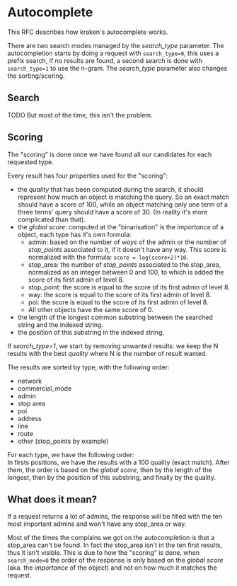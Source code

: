 # Autocomplete

This RFC describes how kraken's autocomplete works.

There are two search modes managed by the *search_type* parameter. The autocompletion starts by doing a request with
`search_type=0`, this uses a prefix search, if no results are found, a second search is done with `search_type=1` to 
use the n-gram.
The *search_type* parameter also changes the sorting/scoring.

## Search
TODO
But most of the time, this isn't the problem.

## Scoring
The "scoring" is done once we have found all our candidates for each requested type.

Every result has four properties used for the "scoring":
  - the *quality* that has been computed during the search, it should represent how much an object is matching
        the query. So an exact match should have a score of 100, while an object matching only one term of a three
        terms' query should have a score of 30. (In reality it's more complicated than that).
  - the *global score*: computed at the "binarisation" is the *importance* of a object, each type has it's own formula:
    - admin: based on the number of *ways* of the admin or the number of *stop_points* associated to it, if it doesn't have any way. This score is normalized with the formula: `score = log(score+2)*10`.
    - stop_area: the number of *stop_points* associated to the stop_area, normalized as an integer between 0 and 100,
      to which is added the score of its first admin of level 8.
    - stop_point: the score is equal to the score of its first admin of level 8.
    - way: the score is equal to the score of its first admin of level 8.
    - poi: the score is equal to the score of its first admin of level 8.
    - All other objects have the same score of 0.
  - the length of the longest common substring between the searched string and the indexed string.
  - the position of this substring in the indexed string.


If *search_type=1*, we start by removing unwanted results: we keep the N results with the best *quality*
where N is the number of result wanted.

The results are sorted by type, with the following order:
  - network
  - commercial_mode
  - admin
  - stop area
  - poi
  - address
  - line
  - route
  - other (stop_points by example)


For each type, we have the following order:  
In firsts positions, we have the results with a 100 quality (exact match). After them, the order is based
on the *global score*, then by the length of the longest, then by the position of this substring, 
and finally by the quality.


## What does it mean?
If a request returns a lot of admins, the response will be filled with the ten most important admins 
and won't have any stop_area or way.

Most of the times the complains we got on the autocompletion is that a stop_area can't be found.
In fact the stop_area isn't in the ten first results, thus it isn't visible. This is due to how the "scoring" is done, when `search_mode=0` the order of the response is only based on the *global score* (aka. the *importance* of the
object) and not on how much it matches the request.
